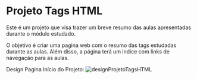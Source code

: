 # Projeto Tags HTML

Este é um projeto que visa trazer um breve resumo das aulas apresentadas durante o módulo estudado.

O objetivo é criar uma pagina web com o resumo das tags estudadas durante as aulas. Além disso, a página terá um indice com links de navegação para as aulas.

Design Pagina Início do Projeto:
![designProjetoTagsHTML](https://github.com/jodairnunes/Formacao-Developer-HTML/assets/127688761/150c03e0-99cd-4732-b4b3-af88ae77c48e)

